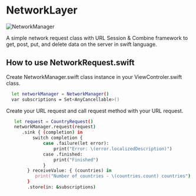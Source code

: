 # NetworkLayer

![NetworkManager](https://user-images.githubusercontent.com/29178012/203470867-f3e8a263-a32d-4a9c-9ea6-1cb20036c4c4.svg)

A simple network request class with URL Session & Combine framework to get, post, put, and delete data on the server in swift language.

## How to use NetworkRequest.swift

Create NetworkManager.swift class instance in your ViewControler.swift class. 

```bash
  let networkManager = NetworkManager()
  var subscriptions = Set<AnyCancellable>()
```

Create your URL request and call request method with your URL request.
```bash
   let request = CountryRequest()
   networkManager.request(request)
      .sink { (completion) in
          switch completion {
              case .failure(let error):
                  print("Error: \(error.localizedDescription)")
              case .finished:
                  print("Finished")
              }
        } receiveValue: { (countries) in
           print("Number of countries - \(countries.count) countries")
        }
        .store(in: &subscriptions)
```

